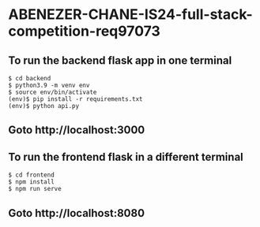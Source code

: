 # ABENEZER-CHANE-IS24-full-stack-competition-req97073

## To run the backend flask app in one terminal 
    $ cd backend
    $ python3.9 -m venv env
    $ source env/bin/activate
    (env)$ pip install -r requirements.txt
    (env)$ python api.py

## Goto http://localhost:3000

## To run the frontend flask   in  a different  terminal
    $ cd frontend
    $ npm install
    $ npm run serve

## Goto http://localhost:8080